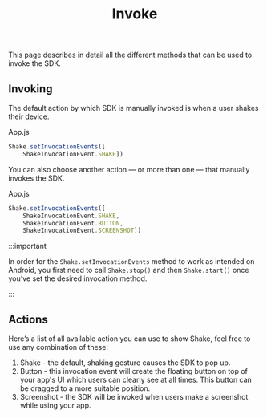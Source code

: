 ﻿---
id: invoke
title: Invoke
---
This page describes in detail all the different methods that can be used to invoke the SDK.

## Invoking
The default action by which SDK is manually invoked is when a user shakes their device.

App.js
```javascript
Shake.setInvocationEvents([
    ShakeInvocationEvent.SHAKE])
```

You can also choose another action — or more than one — that manually invokes the SDK.

App.js
```javascript
Shake.setInvocationEvents([
    ShakeInvocationEvent.SHAKE,
    ShakeInvocationEvent.BUTTON,
    ShakeInvocationEvent.SCREENSHOT])
```

:::important

In order for the `Shake.setInvocationEvents` method to work as intended on Android, you first need to call `Shake.stop()` and then `Shake.start()` once you’ve set the desired invocation method.

:::

## Actions
Here’s a list of all available action you can use to show Shake, feel free to use any combination of these:

1. Shake - the default, shaking gesture causes the SDK to pop up.
1. Button - this invocation event will create the floating button on top of your app's UI which users can clearly see at all times. This button can be dragged to a more suitable position.
1. Screenshot - the SDK will be invoked when users make a screenshot while using your app.
